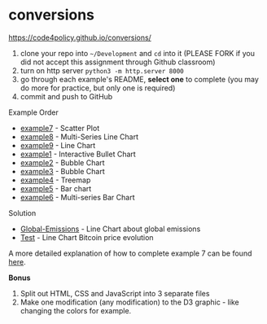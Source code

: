 # conversions

https://code4policy.github.io/conversions/

1. clone your repo into `~/Development` and `cd` into it (PLEASE FORK if you did not accept this assignment through Github classroom)
2. turn on http server `python3 -m http.server 8000`
3. go through each example's README, **select one** to complete (you may do more for practice, but only one is required)
4. commit and push to GitHub

Example Order

- [example7](./example7/index.html) - Scatter Plot
- [example8](./example8/index.html) - Multi-Series Line Chart
- [example9](./example9/index.html) - Line  Chart
- [example1](./example1/index.html) - Interactive Bullet Chart
- [example2](./example2/index.html) - Bubble Chart
- [example3](./example3/index.html) - Bubble Chart
- [example4](./example4/index.html) - Treemap
- [example5](./example5/index.html) - Bar chart
- [example6](./example6/index.html) - Multi-series Bar Chart

Solution

- [Global-Emissions](./Global-CO2-Emissions/index.html) - Line Chart about global emissions
- [Test](./Test/index.html) - Line Chart Bitcoin price evolution

A more detailed explanation of how to complete example 7 can be found [here](https://github.com/code4policy/example7).

**Bonus**

1. Split out HTML, CSS and JavaScript into 3 separate files
2. Make one modification (any modification) to the D3 graphic - like changing the colors for example.
